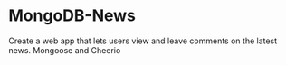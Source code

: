 # MongoDB-News
Create a web app that lets users view and leave comments on the latest news. Mongoose and Cheerio 

